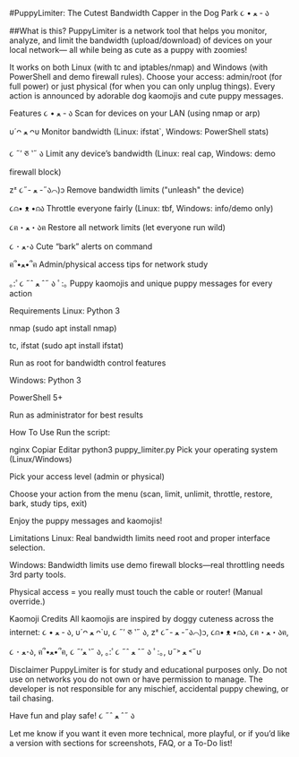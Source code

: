 #PuppyLimiter: The Cutest Bandwidth Capper in the Dog Park ૮ • ﻌ - ა

##What is this?
PuppyLimiter is a network tool that helps you monitor, analyze, and limit the bandwidth (upload/download) of devices on your local network—
all while being as cute as a puppy with zoomies!

It works on both Linux (with tc and iptables/nmap) and Windows (with PowerShell and demo firewall rules).
Choose your access: admin/root (for full power) or just physical (for when you can only unplug things).
Every action is announced by adorable dog kaomojis and cute puppy messages.

Features
૮ • ﻌ - ა Scan for devices on your LAN (using nmap or arp)

υ´ᴖ ﻌ ᴖυ Monitor bandwidth (Linux: ifstat`, Windows: PowerShell stats)

૮ ˶′ ཅ ‵˶ ა Limit any device’s bandwidth (Linux: real cap, Windows: demo firewall block)

zᶻ ૮˶- ﻌ -˶ა⌒)ᦱ Remove bandwidth limits ("unleash" the device)

૮⍝• ᴥ •⍝ა Throttle everyone fairly (Linux: tbf, Windows: info/demo only)

૮ฅ・ﻌ・აฅ Restore all network limits (let everyone run wild)

૮ ･ ﻌ･ა Cute “bark” alerts on command

ฅ՞•ﻌ•՞ฅ Admin/physical access tips for network study

｡:ﾟ૮ ˶ˆ ﻌ ˆ˶ ა ﾟ:｡ Puppy kaomojis and unique puppy messages for every action

Requirements
Linux:
Python 3

nmap (sudo apt install nmap)

tc, ifstat (sudo apt install ifstat)

Run as root for bandwidth control features

Windows:
Python 3

PowerShell 5+

Run as administrator for best results

How To Use
Run the script:

nginx
Copiar
Editar
python3 puppy_limiter.py
Pick your operating system (Linux/Windows)

Pick your access level (admin or physical)

Choose your action from the menu (scan, limit, unlimit, throttle, restore, bark, study tips, exit)

Enjoy the puppy messages and kaomojis!

Limitations
Linux: Real bandwidth limits need root and proper interface selection.

Windows: Bandwidth limits use demo firewall blocks—real throttling needs 3rd party tools.

Physical access = you really must touch the cable or router! (Manual override.)

Kaomoji Credits
All kaomojis are inspired by doggy cuteness across the internet:
૮ • ﻌ - ა, υ´ᴖ ﻌ ᴖ`υ, ૮ ˶′ ཅ ‵˶ ა, zᶻ ૮˶- ﻌ -˶ა⌒)ᦱ, ૮⍝• ᴥ •⍝ა,
૮ฅ・ﻌ・აฅ, ૮ ･ ﻌ･ა, ฅ՞•ﻌ•՞ฅ, ૮ ˶′ﻌ ‵˶ ა, ｡:ﾟ૮ ˶ˆ ﻌ ˆ˶ ა ﾟ:｡, υ˶˃ ﻌ ˂˶υ

Disclaimer
PuppyLimiter is for study and educational purposes only.
Do not use on networks you do not own or have permission to manage.
The developer is not responsible for any mischief, accidental puppy chewing, or tail chasing.

Have fun and play safe!
૮ ˶ˆ ﻌ ˆ˶ ა

Let me know if you want it even more technical, more playful, or if you’d like a version with sections for screenshots, FAQ, or a To-Do list!

